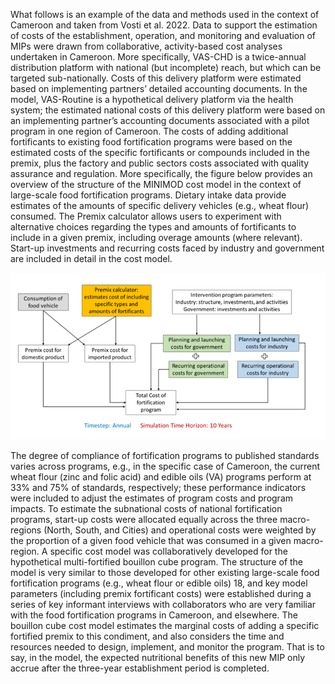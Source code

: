 What follows is an example of the data and methods used in the context of Cameroon and taken from
Vosti et al. 2022. Data to support the estimation of costs of the establishment, operation, and
monitoring and evaluation of MIPs were drawn from collaborative, activity-based cost analyses
undertaken in Cameroon. More specifically, VAS-CHD is a twice-annual distribution platform with
national (but incomplete) reach, but which can be targeted sub-nationally. Costs of this delivery
platform were estimated based on implementing partners’ detailed accounting documents. In the
model, VAS-Routine is a hypothetical delivery platform via the health system; the estimated national
costs of this delivery platform were based on an implementing partner’s accounting documents
associated with a pilot program in one region of Cameroon. The costs of adding additional fortificants to
existing food fortification programs were based on the estimated costs of the specific fortificants or
compounds included in the premix, plus the factory and public sectors costs associated with quality
assurance and regulation.
More specifically, the figure below provides an overview of the structure of the MINIMOD cost model in
the context of large-scale food fortification programs. Dietary intake data provide estimates of the
amounts of specific delivery vehicles (e.g., wheat flour) consumed. The Premix calculator allows users to
experiment with alternative choices regarding the types and amounts of fortificants to include in a given
premix, including overage amounts (where relevant). Start-up investments and recurring costs faced by
industry and government are included in detail in the cost model.

![](../../pictures/Cost_Model.png)

The degree of compliance of fortification programs to published standards varies across programs, e.g.,
in the specific case of Cameroon, the current wheat flour (zinc and folic acid) and edible oils (VA)
programs perform at 33% and 75% of standards, respectively; these performance indicators were
included to adjust the estimates of program costs and program impacts. To estimate the subnational costs
of national fortification programs, start-up costs were allocated equally across the three macro-
regions (North, South, and Cities) and operational costs were weighted by the proportion of a given food
vehicle that was consumed in a given macro-region. A specific cost model was collaboratively developed
for the hypothetical multi-fortified bouillon cube program. The structure of the model is very similar to
those developed for other existing large-scale food fortification programs (e.g., wheat flour or edible
oils) 18, and key model parameters (including premix fortificant costs) were established during a series
of key informant interviews with collaborators who are very familiar with the food fortification
programs in Cameroon, and elsewhere. The bouillon cube cost model estimates the marginal costs of
adding a specific fortified premix to this condiment, and also considers the time and resources needed
to design, implement, and monitor the program. That is to say, in the model, the expected nutritional
benefits of this new MIP only accrue after the three-year establishment period is completed.
